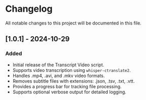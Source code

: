 # Changelog

All notable changes to this project will be documented in this file.

## [1.0.1] - 2024-10-29

### Added

- Initial release of the Transcript Video script.
- Supports video transcription using `whisper-ctranslate2`.
- Handles .mp4, .avi, and .mkv video formats.
- Removes subtitle files with extensions: .json, .tsv, .txt, .vtt.
- Provides a progress bar for tracking file processing.
- Supports optional verbose output for detailed logging.
